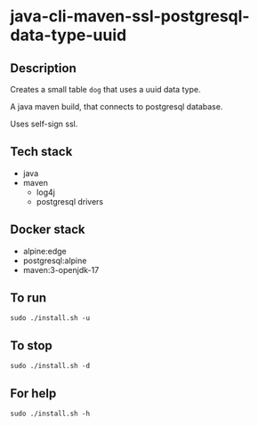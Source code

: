 # java-cli-maven-ssl-postgresql-data-type-uuid

## Description
Creates a small table `dog` that uses
a uuid data type.

A java maven build, that connects to postgresql database.

Uses self-sign ssl.

## Tech stack
- java
- maven
  - log4j
  - postgresql drivers

## Docker stack
- alpine:edge
- postgresql:alpine
- maven:3-openjdk-17

## To run
`sudo ./install.sh -u`

## To stop
`sudo ./install.sh -d`

## For help
`sudo ./install.sh -h`
